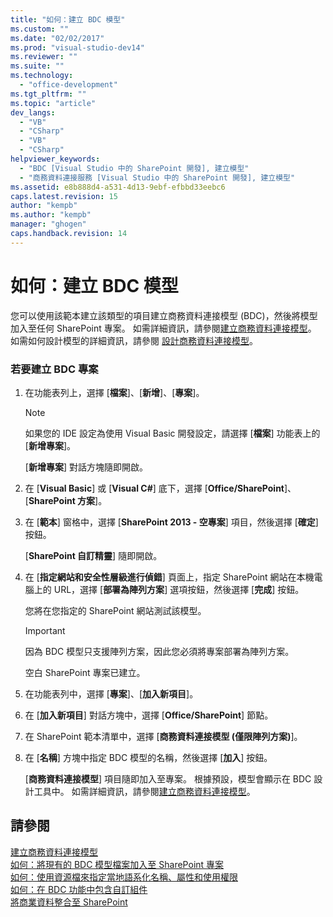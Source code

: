 ```yaml
---
title: "如何：建立 BDC 模型"
ms.custom: ""
ms.date: "02/02/2017"
ms.prod: "visual-studio-dev14"
ms.reviewer: ""
ms.suite: ""
ms.technology: 
  - "office-development"
ms.tgt_pltfrm: ""
ms.topic: "article"
dev_langs: 
  - "VB"
  - "CSharp"
  - "VB"
  - "CSharp"
helpviewer_keywords: 
  - "BDC [Visual Studio 中的 SharePoint 開發], 建立模型"
  - "商務資料連接服務 [Visual Studio 中的 SharePoint 開發], 建立模型"
ms.assetid: e8b888d4-a531-4d13-9ebf-efbbd33eebc6
caps.latest.revision: 15
author: "kempb"
ms.author: "kempb"
manager: "ghogen"
caps.handback.revision: 14
---
```

# 如何：建立 BDC 模型
  您可以使用該範本建立該類型的項目建立商務資料連接模型 \(BDC\)，然後將模型加入至任何 SharePoint 專案。  如需詳細資訊，請參閱[建立商務資料連接模型](../sharepoint/creating-a-business-data-connectivity-model.md)。  如需如何設計模型的詳細資訊，請參閱 [設計商務資料連接模型](../sharepoint/designing-a-business-data-connectivity-model.md)。  
  
### 若要建立 BDC 專案  
  
1.  在功能表列上，選擇 \[**檔案**\]、\[**新增**\]、\[**專案**\]。  
  
    > [!NOTE]  
    >  如果您的 IDE 設定為使用 Visual Basic 開發設定，請選擇 \[**檔案**\] 功能表上的 \[**新增專案**\]。  
  
     \[**新增專案**\] 對話方塊隨即開啟。  
  
2.  在 \[**Visual Basic**\] 或 \[**Visual C\#**\] 底下，選擇 \[**Office\/SharePoint**\]、\[**SharePoint 方案**\]。  
  
3.  在 \[**範本**\] 窗格中，選擇 \[**SharePoint 2013 \- 空專案**\] 項目，然後選擇 \[**確定**\] 按鈕。  
  
     \[**SharePoint 自訂精靈**\] 隨即開啟。  
  
4.  在 \[**指定網站和安全性層級進行偵錯**\] 頁面上，指定 SharePoint 網站在本機電腦上的 URL，選擇 \[**部署為陣列方案**\] 選項按鈕，然後選擇 \[**完成**\] 按鈕。  
  
     您將在您指定的 SharePoint 網站測試該模型。  
  
    > [!IMPORTANT]  
    >  因為 BDC 模型只支援陣列方案，因此您必須將專案部署為陣列方案。  
  
     空白 SharePoint 專案已建立。  
  
5.  在功能表列中，選擇 \[**專案**\]、\[**加入新項目**\]。  
  
6.  在 \[**加入新項目**\] 對話方塊中，選擇 \[**Office\/SharePoint**\] 節點。  
  
7.  在 SharePoint 範本清單中，選擇 \[**商務資料連接模型 \(僅限陣列方案\)**\]。  
  
8.  在 \[**名稱**\] 方塊中指定 BDC 模型的名稱，然後選擇 \[**加入**\] 按鈕。  
  
     \[**商務資料連接模型**\] 項目隨即加入至專案。  根據預設，模型會顯示在 BDC 設計工具中。  如需詳細資訊，請參閱[建立商務資料連接模型](../sharepoint/creating-a-business-data-connectivity-model.md)。  
  
## 請參閱  
 [建立商務資料連接模型](../sharepoint/creating-a-business-data-connectivity-model.md)   
 [如何：將現有的 BDC 模型檔案加入至 SharePoint 專案](../sharepoint/how-to-add-an-existing-bdc-model-file-to-a-sharepoint-project.md)   
 [如何：使用資源檔來指定當地語系化名稱、屬性和使用權限](../sharepoint/how-to-use-a-resource-file-to-specify-localized-names-properties-and-permissions.md)   
 [如何：在 BDC 功能中包含自訂組件](../sharepoint/how-to-include-a-custom-assembly-in-a-bdc-feature.md)   
 [將商業資料整合至 SharePoint](../sharepoint/integrating-business-data-into-sharepoint.md)  
  
  